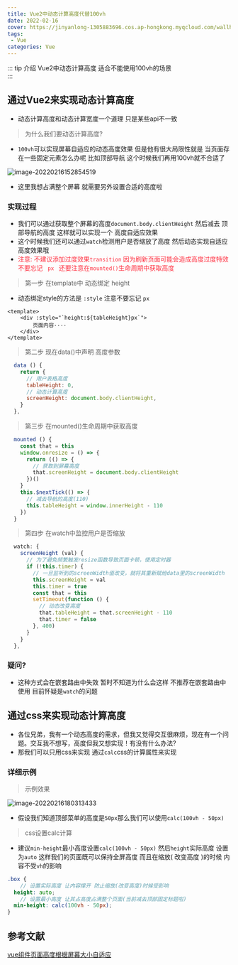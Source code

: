 ```yaml
---
title: Vue2中动态计算高度代替100vh
date: 2022-02-16
cover: https://jinyanlong-1305883696.cos.ap-hongkong.myqcloud.com/wallhaven-x8wr33.jpg
tags:
 - Vue
categories: Vue
---
```


::: tip 介绍
Vue2中动态计算高度 适合不能使用100vh的场景<br>
:::

<!-- more -->

## 通过Vue2来实现动态计算高度

* 动态计算高度和动态计算宽度一个道理 只是某些api不一致

> 为什么我们要动态计算高度?

* `100vh`可以实现屏幕自适应的动态高度效果 但是他有很大局限性就是 当页面存在一些固定元素怎么办呢 比如顶部导航 这个时候我们再用100vh就不合适了 

![image-20220216152854519](https://jinyanlong-1305883696.cos.ap-hongkong.myqcloud.com/image-20220216152854519.png)

* 这里我想占满整个屏幕 就需要另外设置合适的高度啦

### **实现过程**

* 我们可以通过获取整个屏幕的高度`document.body.clientHeight` 然后减去 顶部导航的高度 这样就可以实现一个 高度自适应效果
* 这个时候我们还可以通过`watch`检测用户是否缩放了高度 然后动态实现自适应高度效果哦
* <font color =#ff3040>注意: 不建议添加过度效果`transition` 因为刷新页面可能会造成高度过度特效 不要忘记 ` px ` 还要注意在`mounted()`生命周期中获取高度</font>

> 第一步 在template中 动态绑定 height

* 动态绑定style的方法是 `:style` 注意不要忘记 `px`

```vue
<template>    
	<div :style="`height:${tableHeight}px`">
        页面内容····
    </div>
</template>
```

> 第二步 现在data()中声明 高度参数

```js
  data () {
    return {
      // 用户表格高度
      tableHeight: 0,
      // 动态计算高度
      screenHeight: document.body.clientHeight,
    }
  },
```

> 第三步 在mounted()生命周期中获取高度

```js
  mounted () {
    const that = this
    window.onresize = () => {
      return (() => {
        // 获取到屏幕高度
        that.screenHeight = document.body.clientHeight
      })()
    }
    this.$nextTick(() => {
      // 减去导航的高度(110)
      this.tableHeight = window.innerHeight - 110
    })
  }
```

> 第四步 在watch中监控用户是否缩放

```js
  watch: {
    screenHeight (val) {
      // 为了避免频繁触发resize函数导致页面卡顿，使用定时器
      if (!this.timer) {
        // 一旦监听到的screenWidth值改变，就将其重新赋给data里的screenWidth
        this.screenHeight = val
        this.timer = true
        const that = this
        setTimeout(function () {
          // 动态改变高度
          that.tableHeight = that.screenHeight - 110
          that.timer = false
        }, 400)
      }
    }
  },
```

### **疑问?**

* 这种方式会在嵌套路由中失效 暂时不知道为什么会这样 不推荐在嵌套路由中使用 目前怀疑是`watch`的问题

## 通过css来实现动态计算高度

* 各位兄弟，我有一个动态高度的需求，但我又觉得交互很麻烦，现在有一个问题。交互我不想写，高度但我又想实现！有没有什么办法?
* 那我们可以只用css来实现 通过`calc`css的计算属性来实现

### **详细示例**

> 示例效果

![image-20220216180313433](https://jinyanlong-1305883696.cos.ap-hongkong.myqcloud.com/image-20220216180313433.png)



* 假设我们知道顶部菜单的高度是`50px`那么我们可以使用`calc(100vh - 50px)`

> css设置calc计算

* 建议`min-height`最小高度设置`calc(100vh - 50px)` 然后`height`实际高度 设置为`auto` 这样我们的页面既可以保持全屏高度 而且在缩放( 改变高度 )的时候 内容不受`vh`的影响

```scss
.box {
    // 设置实际高度 让内容撑开 防止缩放(改变高度)时候受影响
  height: auto;
    // 设置最小高度 让其占高度占满整个页面(当前减去顶部固定标题啦)
  min-height: calc(100vh - 50px);
}
```

## 参考文献

[vue组件页面高度根据屏幕大小自适应](https://www.jianshu.com/p/f3e12028a046)

